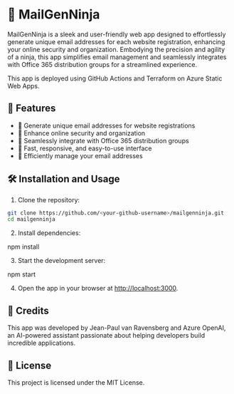 # 💌 MailGenNinja  
  
MailGenNinja is a sleek and user-friendly web app designed to effortlessly generate unique email addresses for each website registration, enhancing your online security and organization. Embodying the precision and agility of a ninja, this app simplifies email management and seamlessly integrates with Office 365 distribution groups for a streamlined experience.
  
This app is deployed using GitHub Actions and Terraform on Azure Static Web Apps.  
  
## 🌟 Features  
  
- 📧 Generate unique email addresses for website registrations  
- 🔐 Enhance online security and organization  
- 🔄 Seamlessly integrate with Office 365 distribution groups  
- 🚀 Fast, responsive, and easy-to-use interface  
- 📂 Efficiently manage your email addresses  

## 🛠️ Installation and Usage  
  
1. Clone the repository:  

```bash  
git clone https://github.com/<your-github-username>/mailgenninja.git  
cd mailgenninja  
```

2. Install dependencies:

npm install  

3. Start the development server:

npm start  

4. Open the app in your browser at <http://localhost:3000>.

## 🙌 Credits

This app was developed by Jean-Paul van Ravensberg and Azure OpenAI, an AI-powered assistant passionate about helping developers build incredible applications.

## 📄 License

This project is licensed under the MIT License.
